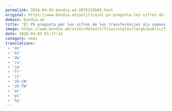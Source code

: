 ```yaml
---
permalink: 2018-04-03-bondia.ad-1875319509.html
original: https://www.bondia.ad/politica/el-ps-pregunta-les-xifres-de-les-transferencies-als-comuns
domain: bondia.ad
title: 'El PS pregunta per les xifres de les transferències als comuns'
image: https://www.bondia.ad/sites/default/files/styles/large/public/field/image/p._08_2_ps_-_jgr_0.jpg?itok=tEBDAwO2
date: 2018-04-03 01:17:14
category: news
translations: 
 - 'en'
 - 'es'
 - 'de'
 - 'ru'
 - 'ja'
 - 'fr'
 - 'it'
 - 'zh-CN'
 - 'zh-TW'
 - 'ar'
 - 'pt'
 - 'hy'
---
```


